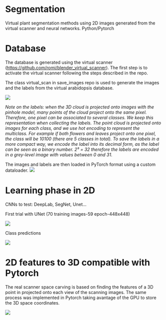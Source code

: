 # Segmentation
Virtual plant segmentation methods using 2D images generated from the virtual scanner and neural networks. Python/Pytorch

# Database
The database is generated using the virtual scanner (https://github.com/romi/blender_virtual_scanner). The first step is to activate the virtual scanner following the steps described in the repo.

The class virtual_scan in save_images repo is used to generate the images and the labels from the virtual arabidopsis database.

![](database_sample/labels_ara14.png)

*Note on the labels: when the 3D cloud is projected onto images with the pinhole model, many points of the cloud project onto the same pixel. Therefore, one pixel can be associated to several classes.
We keep this representation when collecting the labels. 
The point cloud is projected onto images for each class, and we use hot encoding to represent the multiclass. 
For example if both flowers and leaves project onto one pixel, the class will be 10100 (there are 5 classes in total). 
To save the labels in a more compact way, we encode the label into its decimal form, as the label can be seen as a binary number. 
2⁵ = 32 therefore the labels are encoded in a grey-level image with values between 0 and 31.*


The images and labels are then loaded in PyTorch format using a custom dataloader.
![](database_sample/datagenerator.png)

# Learning phase in 2D
CNNs to test: DeepLab, SegNet, Unet...

First trial with UNet (70 training images-59 epoch-448x448)  

![](database_sample/first_trial_unet.png)  


Class predictions  

![](database_sample/class_pred.png)

# 2D features to 3D compatible with Pytorch
The real scanner space carving is based on finding the features of a 3D point in projected onto each view of the scanning images. 
The same process was implemented in Pytorch taking avantage of the GPU to store the 3D space coordinates.

![](cloud_sample/virtual_scan_torch4.gif)

